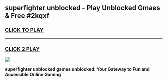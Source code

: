 
## superfighter unblocked - Play Unblocked Gmaes & Free #2kqxf
<h3>
<a href="https://news.freeplayer.one?title=superfighter_unblocked&ref=26F">CLICK TO PLAY</a></h3>
<hr>

<h3>
<a href="https://news.freeplayer.one?title=superfighter_unblocked&ref=26F">CLICK 2 PLAY</a>
  
</h3>

<a href="https://news.freeplayer.one?title=superfighter_unblocked&ref=26F/"><img src="https://clearcache.store/games.png"></a>


**superfighter unblocked games unblocked: Your Gateway to Fun and Accessible Online Gaming**
